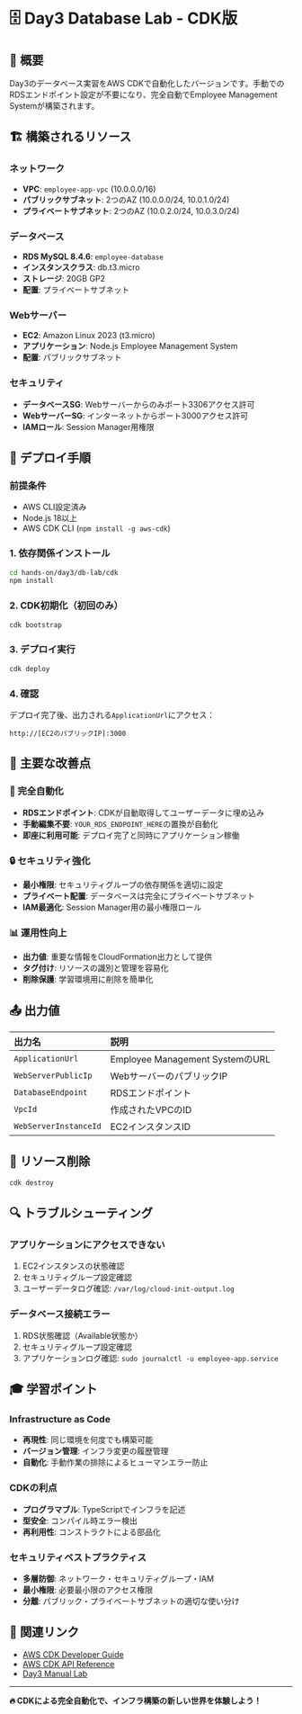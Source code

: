# 🗄️ Day3 Database Lab - CDK版

## 🎯 概要

Day3のデータベース実習をAWS CDKで自動化したバージョンです。手動でのRDSエンドポイント設定が不要になり、完全自動でEmployee Management Systemが構築されます。

## 🏗️ 構築されるリソース

### **ネットワーク**
- **VPC**: `employee-app-vpc` (10.0.0.0/16)
- **パブリックサブネット**: 2つのAZ (10.0.0.0/24, 10.0.1.0/24)
- **プライベートサブネット**: 2つのAZ (10.0.2.0/24, 10.0.3.0/24)

### **データベース**
- **RDS MySQL 8.4.6**: `employee-database`
- **インスタンスクラス**: db.t3.micro
- **ストレージ**: 20GB GP2
- **配置**: プライベートサブネット

### **Webサーバー**
- **EC2**: Amazon Linux 2023 (t3.micro)
- **アプリケーション**: Node.js Employee Management System
- **配置**: パブリックサブネット

### **セキュリティ**
- **データベースSG**: Webサーバーからのみポート3306アクセス許可
- **WebサーバーSG**: インターネットからポート3000アクセス許可
- **IAMロール**: Session Manager用権限

## 🚀 デプロイ手順

### **前提条件**
- AWS CLI設定済み
- Node.js 18以上
- AWS CDK CLI (`npm install -g aws-cdk`)

### **1. 依存関係インストール**
```bash
cd hands-on/day3/db-lab/cdk
npm install
```

### **2. CDK初期化（初回のみ）**
```bash
cdk bootstrap
```

### **3. デプロイ実行**
```bash
cdk deploy
```

### **4. 確認**
デプロイ完了後、出力される`ApplicationUrl`にアクセス：
```
http://[EC2のパブリックIP]:3000
```

## 🎯 主要な改善点

### **🔧 完全自動化**
- **RDSエンドポイント**: CDKが自動取得してユーザーデータに埋め込み
- **手動編集不要**: `YOUR_RDS_ENDPOINT_HERE`の置換が自動化
- **即座に利用可能**: デプロイ完了と同時にアプリケーション稼働

### **🔒 セキュリティ強化**
- **最小権限**: セキュリティグループの依存関係を適切に設定
- **プライベート配置**: データベースは完全にプライベートサブネット
- **IAM最適化**: Session Manager用の最小権限ロール

### **📊 運用性向上**
- **出力値**: 重要な情報をCloudFormation出力として提供
- **タグ付け**: リソースの識別と管理を容易化
- **削除保護**: 学習環境用に削除を簡単化

## 📤 出力値

| 出力名 | 説明 |
|:---|:---|
| `ApplicationUrl` | Employee Management SystemのURL |
| `WebServerPublicIp` | WebサーバーのパブリックIP |
| `DatabaseEndpoint` | RDSエンドポイント |
| `VpcId` | 作成されたVPCのID |
| `WebServerInstanceId` | EC2インスタンスID |

## 🧹 リソース削除

```bash
cdk destroy
```

## 🔍 トラブルシューティング

### **アプリケーションにアクセスできない**
1. EC2インスタンスの状態確認
2. セキュリティグループ設定確認
3. ユーザーデータログ確認: `/var/log/cloud-init-output.log`

### **データベース接続エラー**
1. RDS状態確認（Available状態か）
2. セキュリティグループ設定確認
3. アプリケーションログ確認: `sudo journalctl -u employee-app.service`

## 🎓 学習ポイント

### **Infrastructure as Code**
- **再現性**: 同じ環境を何度でも構築可能
- **バージョン管理**: インフラ変更の履歴管理
- **自動化**: 手動作業の排除によるヒューマンエラー防止

### **CDKの利点**
- **プログラマブル**: TypeScriptでインフラを記述
- **型安全**: コンパイル時エラー検出
- **再利用性**: コンストラクトによる部品化

### **セキュリティベストプラクティス**
- **多層防御**: ネットワーク・セキュリティグループ・IAM
- **最小権限**: 必要最小限のアクセス権限
- **分離**: パブリック・プライベートサブネットの適切な使い分け

## 🔗 関連リンク

- [AWS CDK Developer Guide](https://docs.aws.amazon.com/cdk/v2/guide/)
- [AWS CDK API Reference](https://docs.aws.amazon.com/cdk/api/v2/)
- [Day3 Manual Lab](../README.md)

---

**🔥 CDKによる完全自動化で、インフラ構築の新しい世界を体験しよう！**
